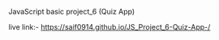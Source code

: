 JavaScript basic project_6 (Quiz App)

live link:- https://saif0914.github.io/JS_Project_6-Quiz-App-/

